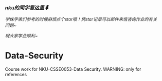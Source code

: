 ### *nku的同学看这里⬇*

*学妹学弟们参考的时候麻烦点个star哦！凭star记录可以邮件来信咨询作业的有关问题~*

*祝大家学业顺利~*

# Data-Security
Course work for NKU-CSSE0053-Data Security. WARNING: only for references
